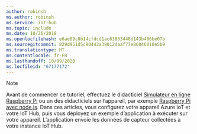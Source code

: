 ```yaml
---
author: robinsh
ms.author: robinsh
ms.service: iot-hub
ms.topic: include
ms.date: 10/26/2018
ms.openlocfilehash: e6ae89c8b14cfdcd1ac63863448d143b486be07b
ms.sourcegitcommit: 829d951d5c90442a38012daaf77e86046018e5b9
ms.translationtype: HT
ms.contentlocale: fr-FR
ms.lasthandoff: 10/09/2020
ms.locfileid: "67177172"
---
```

> [!NOTE]
> Avant de commencer ce tutoriel, effectuez le didacticiel [Simulateur en ligne Raspberry Pi](../articles/iot-hub/iot-hub-raspberry-pi-web-simulator-get-started.md) ou un des didacticiels sur l’appareil, par exemple [Raspberry Pi avec node.js](../articles/iot-hub/iot-hub-raspberry-pi-kit-node-get-started.md). Dans ces articles, vous configurez votre appareil Azure IoT et votre IoT Hub, puis vous déployez un exemple d’application à exécuter sur votre appareil. L’application envoie les données de capteur collectées à votre instance IoT Hub.
